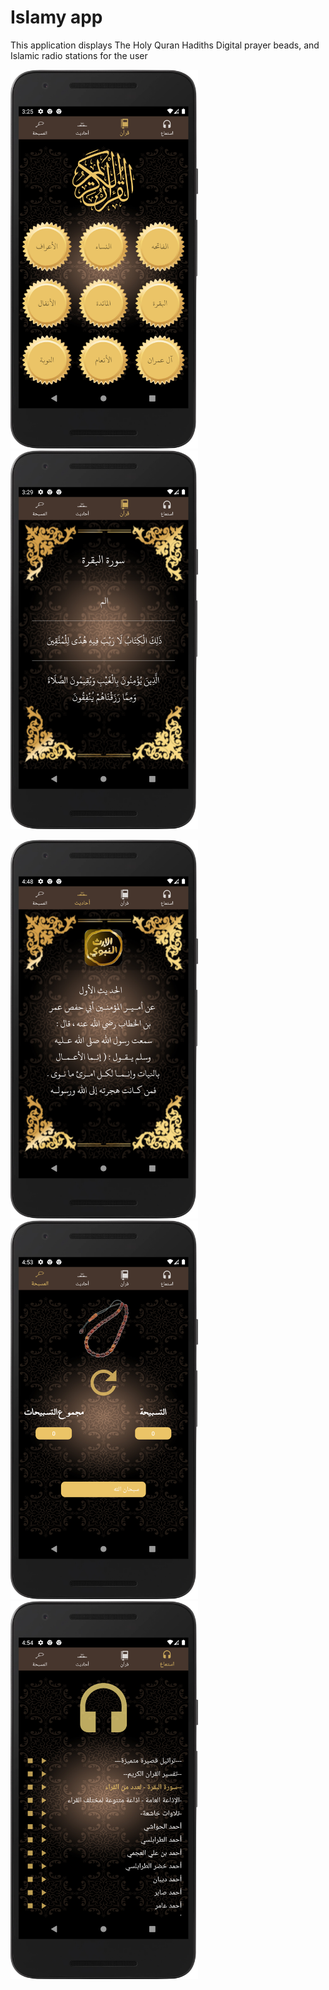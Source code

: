 # Islamy app
<p>
  This application displays
  The Holy Quran
  Hadiths
  Digital prayer beads, 
  and Islamic radio stations for the user

</p>

<img src = "screenshots/1.png" width = 300 /> <img src = "screenshots/2.png" width = 300 />

<img src = "screenshots/3.png" width = 300 />

<img src = "screenshots/4.png" width = 300 />

<img src = "screenshots/5.png" width = 300 />
